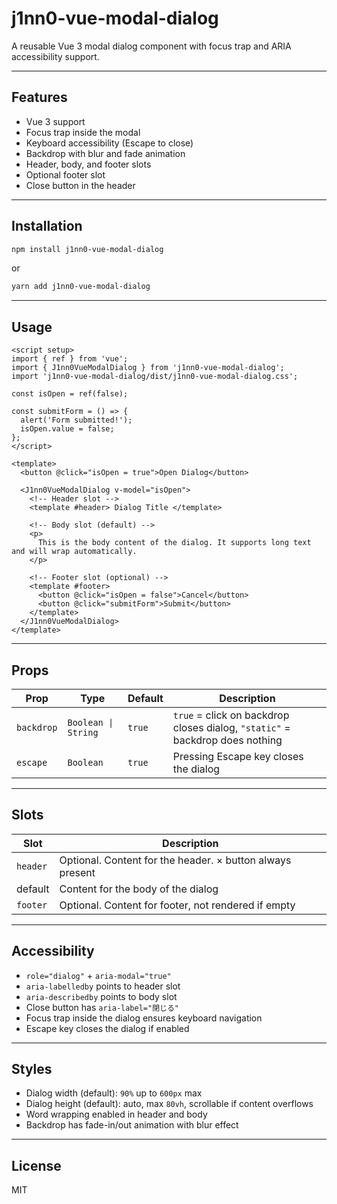 # j1nn0-vue-modal-dialog

A reusable Vue 3 modal dialog component with focus trap and ARIA accessibility support.

---

## Features

- Vue 3 support
- Focus trap inside the modal
- Keyboard accessibility (Escape to close)
- Backdrop with blur and fade animation
- Header, body, and footer slots
- Optional footer slot
- Close button in the header

---

## Installation

```bash
npm install j1nn0-vue-modal-dialog
```

or

```bash
yarn add j1nn0-vue-modal-dialog
```

---

## Usage

```vue
<script setup>
import { ref } from 'vue';
import { J1nn0VueModalDialog } from 'j1nn0-vue-modal-dialog';
import 'j1nn0-vue-modal-dialog/dist/j1nn0-vue-modal-dialog.css';

const isOpen = ref(false);

const submitForm = () => {
  alert('Form submitted!');
  isOpen.value = false;
};
</script>

<template>
  <button @click="isOpen = true">Open Dialog</button>

  <J1nn0VueModalDialog v-model="isOpen">
    <!-- Header slot -->
    <template #header> Dialog Title </template>

    <!-- Body slot (default) -->
    <p>
      This is the body content of the dialog. It supports long text and will wrap automatically.
    </p>

    <!-- Footer slot (optional) -->
    <template #footer>
      <button @click="isOpen = false">Cancel</button>
      <button @click="submitForm">Submit</button>
    </template>
  </J1nn0VueModalDialog>
</template>
```

---

## Props

| Prop       | Type                | Default | Description                                                                  |
| ---------- | ------------------- | ------- | ---------------------------------------------------------------------------- |
| `backdrop` | `Boolean \| String` | `true`  | `true` = click on backdrop closes dialog, `"static"` = backdrop does nothing |
| `escape`   | `Boolean`           | `true`  | Pressing Escape key closes the dialog                                        |

---

## Slots

| Slot     | Description                                               |
| -------- | --------------------------------------------------------- |
| `header` | Optional. Content for the header. × button always present |
| default  | Content for the body of the dialog                        |
| `footer` | Optional. Content for footer, not rendered if empty       |

---

## Accessibility

- `role="dialog"` + `aria-modal="true"`
- `aria-labelledby` points to header slot
- `aria-describedby` points to body slot
- Close button has `aria-label="閉じる"`
- Focus trap inside the dialog ensures keyboard navigation
- Escape key closes the dialog if enabled

---

## Styles

- Dialog width (default): `90%` up to `600px` max
- Dialog height (default): auto, max `80vh`, scrollable if content overflows
- Word wrapping enabled in header and body
- Backdrop has fade-in/out animation with blur effect

---

## License

MIT
